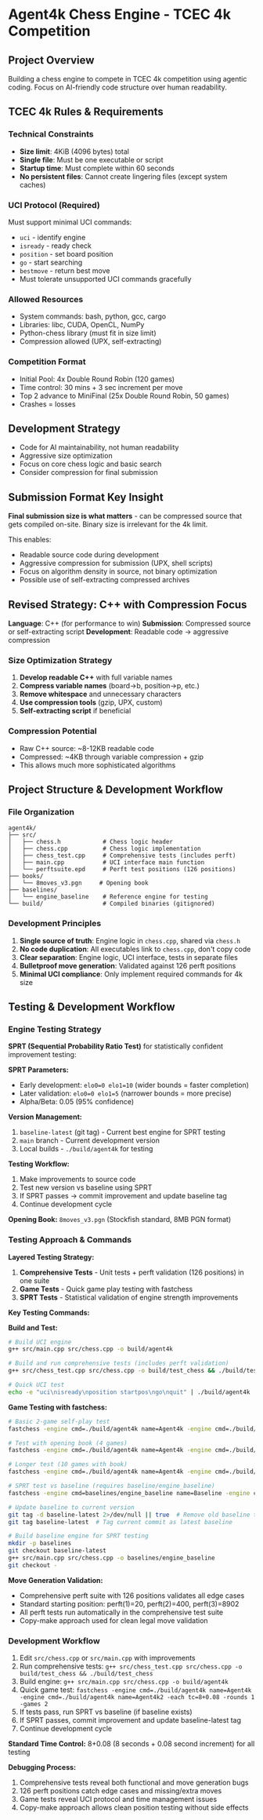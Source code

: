 # Agent4k Chess Engine - TCEC 4k Competition

## Project Overview
Building a chess engine to compete in TCEC 4k competition using agentic coding. Focus on AI-friendly code structure over human readability.

## TCEC 4k Rules & Requirements

### Technical Constraints
- **Size limit**: 4KiB (4096 bytes) total
- **Single file**: Must be one executable or script
- **Startup time**: Must complete within 60 seconds
- **No persistent files**: Cannot create lingering files (except system caches)

### UCI Protocol (Required)
Must support minimal UCI commands:
- `uci` - identify engine
- `isready` - ready check
- `position` - set board position
- `go` - start searching
- `bestmove` - return best move
- Must tolerate unsupported UCI commands gracefully

### Allowed Resources
- System commands: bash, python, gcc, cargo
- Libraries: libc, CUDA, OpenCL, NumPy
- Python-chess library (must fit in size limit)
- Compression allowed (UPX, self-extracting)

### Competition Format
- Initial Pool: 4x Double Round Robin (120 games)
- Time control: 30 mins + 3 sec increment per move
- Top 2 advance to MiniFinal (25x Double Round Robin, 50 games)
- Crashes = losses

## Development Strategy
- Code for AI maintainability, not human readability
- Aggressive size optimization
- Focus on core chess logic and basic search
- Consider compression for final submission

## Submission Format Key Insight
**Final submission size is what matters** - can be compressed source that gets compiled on-site. Binary size is irrelevant for the 4k limit.

This enables:
- Readable source code during development
- Aggressive compression for submission (UPX, shell scripts)
- Focus on algorithm density in source, not binary optimization
- Possible use of self-extracting compressed archives

## Revised Strategy: C++ with Compression Focus
**Language**: C++ (for performance to win)
**Submission**: Compressed source or self-extracting script
**Development**: Readable code → aggressive compression

### Size Optimization Strategy
1. **Develop readable C++** with full variable names
2. **Compress variable names** (board→b, position→p, etc.)
3. **Remove whitespace** and unnecessary characters
4. **Use compression tools** (gzip, UPX, custom)
5. **Self-extracting script** if beneficial

### Compression Potential
- Raw C++ source: ~8-12KB readable code
- Compressed: ~4KB through variable compression + gzip
- This allows much more sophisticated algorithms

## Project Structure & Development Workflow

### File Organization
```
agent4k/
├── src/
│   ├── chess.h            # Chess logic header
│   ├── chess.cpp          # Chess logic implementation
│   ├── chess_test.cpp     # Comprehensive tests (includes perft)
│   ├── main.cpp           # UCI interface main function
│   └── perftsuite.epd     # Perft test positions (126 positions)
├── books/
│   └── 8moves_v3.pgn     # Opening book
├── baselines/
│   └── engine_baseline    # Reference engine for testing
└── build/                 # Compiled binaries (gitignored)
```

### Development Principles
1. **Single source of truth**: Engine logic in `chess.cpp`, shared via `chess.h`
2. **No code duplication**: All executables link to `chess.cpp`, don't copy code
3. **Clear separation**: Engine logic, UCI interface, tests in separate files
4. **Bulletproof move generation**: Validated against 126 perft positions
5. **Minimal UCI compliance**: Only implement required commands for 4k size

## Testing & Development Workflow

### Engine Testing Strategy
**SPRT (Sequential Probability Ratio Test)** for statistically confident improvement testing:

**SPRT Parameters:**
- Early development: `elo0=0 elo1=10` (wider bounds = faster completion)
- Later validation: `elo0=0 elo1=5` (narrower bounds = more precise)
- Alpha/Beta: 0.05 (95% confidence)

**Version Management:**
1. `baseline-latest` (git tag) - Current best engine for SPRT testing
2. `main` branch - Current development version
3. Local builds - `./build/agent4k` for testing

**Testing Workflow:**
1. Make improvements to source code
2. Test new version vs baseline using SPRT
3. If SPRT passes → commit improvement and update baseline tag
4. Continue development cycle

**Opening Book:** `8moves_v3.pgn` (Stockfish standard, 8MB PGN format)

### Testing Approach & Commands

**Layered Testing Strategy:**
1. **Comprehensive Tests** - Unit tests + perft validation (126 positions) in one suite
2. **Game Tests** - Quick game play testing with fastchess
3. **SPRT Tests** - Statistical validation of engine strength improvements

**Key Testing Commands:**

**Build and Test:**
```bash
# Build UCI engine
g++ src/main.cpp src/chess.cpp -o build/agent4k

# Build and run comprehensive tests (includes perft validation)
g++ src/chess_test.cpp src/chess.cpp -o build/test_chess && ./build/test_chess

# Quick UCI test
echo -e "uci\nisready\nposition startpos\ngo\nquit" | ./build/agent4k
```

**Game Testing with fastchess:**
```bash
# Basic 2-game self-play test
fastchess -engine cmd=./build/agent4k name=Agent4k -engine cmd=./build/agent4k name=Agent4k2 -each tc=8+0.08 -rounds 1 -games 2

# Test with opening book (4 games)
fastchess -engine cmd=./build/agent4k name=Agent4k -engine cmd=./build/agent4k name=Agent4k2 -each tc=8+0.08 -rounds 2 -games 2 -openings file=books/8moves_v3.pgn format=pgn order=random

# Longer test (10 games with book)
fastchess -engine cmd=./build/agent4k name=Agent4k -engine cmd=./build/agent4k name=Agent4k2 -each tc=8+0.08 -rounds 5 -games 2 -openings file=books/8moves_v3.pgn format=pgn order=random

# SPRT test vs baseline (requires baseline/engine_baseline)
fastchess -engine cmd=baselines/engine_baseline name=Baseline -engine cmd=./build/agent4k name=Test -openings file=books/8moves_v3.pgn format=pgn -each tc=8+0.08 -sprt elo0=0 elo1=10 alpha=0.05 beta=0.05 -concurrency 4 -repeat -rounds 100

# Update baseline to current version
git tag -d baseline-latest 2>/dev/null || true  # Remove old baseline tag
git tag baseline-latest  # Tag current commit as latest baseline

# Build baseline engine for SPRT testing
mkdir -p baselines
git checkout baseline-latest
g++ src/main.cpp src/chess.cpp -o baselines/engine_baseline
git checkout -
```

**Move Generation Validation:**
- Comprehensive perft suite with 126 positions validates all edge cases
- Standard starting position: perft(1)=20, perft(2)=400, perft(3)=8902
- All perft tests run automatically in the comprehensive test suite
- Copy-make approach used for clean legal move validation

### Development Workflow
1. Edit `src/chess.cpp` or `src/main.cpp` with improvements
2. Run comprehensive tests: `g++ src/chess_test.cpp src/chess.cpp -o build/test_chess && ./build/test_chess`
3. Build engine: `g++ src/main.cpp src/chess.cpp -o build/agent4k`
4. Quick game test: `fastchess -engine cmd=./build/agent4k name=Agent4k -engine cmd=./build/agent4k name=Agent4k2 -each tc=8+0.08 -rounds 1 -games 2`
5. If tests pass, run SPRT vs baseline (if baseline exists)
6. If SPRT passes, commit improvement and update baseline-latest tag
7. Continue development cycle

**Standard Time Control:** 8+0.08 (8 seconds + 0.08 second increment) for all testing

**Debugging Process:**
1. Comprehensive tests reveal both functional and move generation bugs
2. 126 perft positions catch edge cases and missing/extra moves
3. Game tests reveal UCI protocol and time management issues
4. Copy-make approach allows clean position testing without side effects